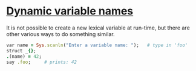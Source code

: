 [1]: http://rosettacode.org/wiki/Dynamic_variable_names

# [Dynamic variable names][1]

It is not possible to create a new lexical variable at run-time, but there are other various ways to do something similar.

```ruby
var name = Sys.scanln("Enter a variable name: ");   # type in 'foo'
struct _{};
.(name) = 42;
say .foo;     # prints: 42
```